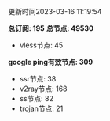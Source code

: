 更新时间2023-03-16 11:19:54

**总订阅: 195**
**总节点: 49530**
- vless节点: 45

**google ping有效节点: 309**
- ssr节点: 38
- v2ray节点: 168
- ss节点: 82
- trojan节点: 21
